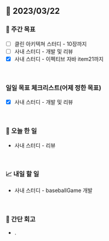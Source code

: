 ## 📅 2023/03/22


### 👏 주간 목표

- [ ] 클린 아키텍쳐 스터디 - 10장까지
- [ ] 사내 스터디 - 개발 및 리뷰
- [x] 사내 스터디 - 이펙티브 자바 item21까지

<br/>

### 일일 목표 체크리스트(어제 정한 목표)

- [x] 사내 스터디 - 개발 및 리뷰

<br/>

### 💯 오늘 한 일

- 사내 스터디 - 리뷰

<br/>

### 📈 내일 할 일

- 사내 스터디 - baseballGame 개발
  
<br/>

### 🤔 간단 회고

- .
 
